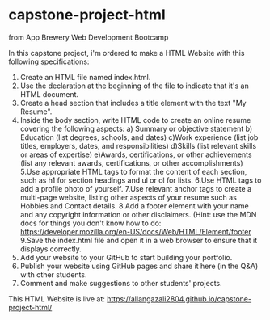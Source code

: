 # capstone-project-html
from App Brewery Web Development Bootcamp

In this capstone project, i'm ordered to make a HTML Website with this following specifications:
1. Create an HTML file named index.html.
2. Use the <!DOCTYPE html> declaration at the beginning of the file to indicate that it's an HTML document.
3. Create a head section that includes a title element with the text "My Resume".
4. Inside the body section, write HTML code to create an online resume covering the following aspects:
a) Summary or objective statement
b) Education (list degrees, schools, and dates)
c)Work experience (list job titles, employers, dates, and responsibilities)
d)Skills (list relevant skills or areas of expertise)
e)Awards, certifications, or other achievements (list any relevant awards, certifications, or other accomplishments)
5.Use appropriate HTML tags to format the content of each section, such as h1 for section headings and ul or ol for lists.
6.Use HTML tags to add a profile photo of yourself.
7.Use relevant anchor tags to create a multi-page website, listing other aspects of your resume such as Hobbies and Contact details.
8.Add a footer element with your name and any copyright information or other disclaimers. (Hint: use the MDN docs for things you don't know how to do: https://developer.mozilla.org/en-US/docs/Web/HTML/Element/footer
9.Save the index.html file and open it in a web browser to ensure that it displays correctly.
10. Add your website to your GitHub to start building your portfolio.
11. Publish your website using GitHub pages and share it here (in the Q&A) with other students.
12. Comment and make suggestions to other students' projects.

This HTML Website is live at: https://allangazali2804.github.io/capstone-project-html/



